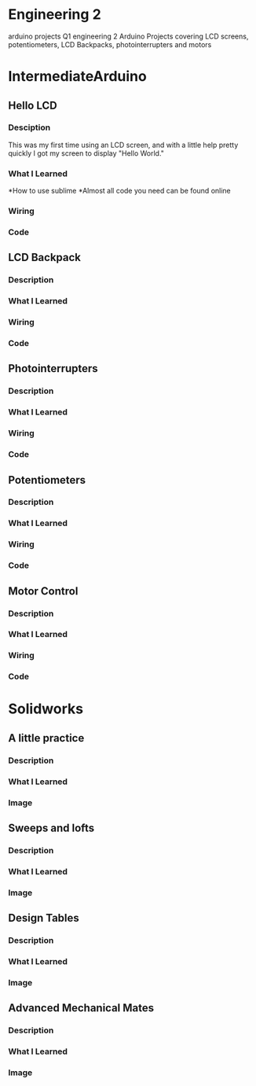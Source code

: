 # Engineering 2
arduino projects Q1 engineering 2
Arduino Projects covering LCD screens, potentiometers, LCD Backpacks, photointerrupters and motors
# IntermediateArduino
## Hello LCD
### Desciption
This was my first time using an LCD screen, and with a little help pretty quickly I got my screen to display "Hello World."
### What I Learned
*How to use sublime
*Almost all code you need can be found online
### Wiring
### Code
## LCD Backpack
### Description
### What I Learned
### Wiring
### Code
## Photointerrupters
### Description
### What I Learned
### Wiring
### Code
## Potentiometers
### Description
### What I Learned
### Wiring
### Code
## Motor Control
### Description
### What I Learned
### Wiring
### Code
# Solidworks
## A little practice
### Description
### What I Learned
### Image
## Sweeps and lofts
### Description
### What I Learned
### Image
## Design Tables
### Description
### What I Learned
### Image
## Advanced Mechanical Mates
### Description
### What I Learned
### Image
